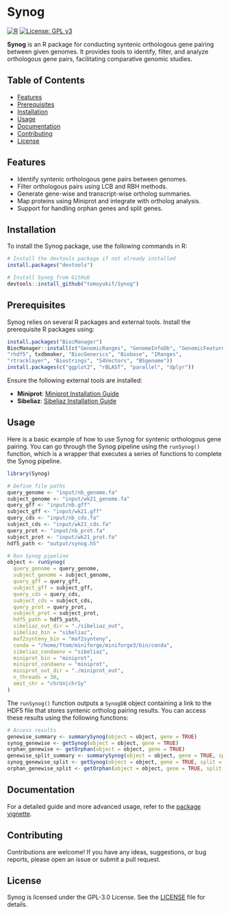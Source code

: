 # Synog

[![R](https://img.shields.io/badge/R-4.1.0-blue)](https://www.r-project.org/)
[![License: GPL v3](https://img.shields.io/badge/License-GPLv3-blue.svg)](https://www.gnu.org/licenses/gpl-3.0)

**Synog** is an R package for conducting syntenic orthologous gene pairing between given genomes. It provides tools to identify, filter, and analyze orthologous gene pairs, facilitating comparative genomic studies.

## Table of Contents

- [Features](#features)
- [Prerequisites](#prerequisites)
- [Installation](#installation)
- [Usage](#usage)
- [Documentation](#documentation)
- [Contributing](#contributing)
- [License](#license)

## Features

- Identify syntenic orthologous gene pairs between genomes.
- Filter orthologous pairs using LCB and RBH methods.
- Generate gene-wise and transcript-wise ortholog summaries.
- Map proteins using Miniprot and integrate with ortholog analysis.
- Support for handling orphan genes and split genes.

## Installation

To install the Synog package, use the following commands in R:

```r
# Install the devtools package if not already installed
install.packages("devtools")

# Install Synog from GitHub
devtools::install_github("tomoyukif/Synog")
```

## Prerequisites

Synog relies on several R packages and external tools. Install the prerequisite R packages using:

```r
install.packages("BiocManager")
BiocManager::install(c("GenomicRanges", "GenomeInfoDb", "GenomicFeatures", 
"rhdf5", txdbmaker, "BiocGenerics", "Biobase", "IRanges",
"rtracklayer", "Biostrings", "S4Vectors", "BSgenome"))
install.packages(c("ggplot2", "rBLAST", "parallel", "dplyr"))
```

Ensure the following external tools are installed:

- **Miniprot**: [Miniprot Installation Guide](https://github.com/lh3/miniprot)
- **Sibeliaz**: [Sibeliaz Installation Guide](https://github.com/medvedevgroup/sibeliaz)

## Usage

Here is a basic example of how to use Synog for syntenic orthologous gene pairing.
You can go through the Synog pipeline using the `runSynog()` function, which is a wrapper that executes a series of functions to complete the Synog pipeline.

```r
library(Synog)

# Define file paths
query_genome <- "input/nb_genome.fa"
subject_genome <- "input/wk21_genome.fa"
query_gff <- "input/nb.gff"
subject_gff <- "input/wk21.gff"
query_cds <- "input/nb_cds.fa"
subject_cds <- "input/wk21_cds.fa"
query_prot <- "input/nb_prot.fa"
subject_prot <- "input/wk21_prot.fa"
hdf5_path <- "output/synog.h5"

# Run Synog pipeline
object <- runSynog(
  query_genome = query_genome,
  subject_genome = subject_genome,
  query_gff = query_gff,
  subject_gff = subject_gff,
  query_cds = query_cds,
  subject_cds = subject_cds,
  query_prot = query_prot,
  subject_prot = subject_prot,
  hdf5_path = hdf5_path,
  sibeliaz_out_dir = "./sibeliaz_out",
  sibeliaz_bin = "sibeliaz",
  maf2synteny_bin = "maf2synteny",
  conda = "/home/ftom/miniforge/miniforge3/bin/conda",
  sibeliaz_condaenv = "sibeliaz",
  miniprot_bin = "miniprot",
  miniprot_condaenv = "miniprot",
  miniprot_out_dir = "./miniprot_out",
  n_threads = 30,
  omit_chr = "chrUn|chrSy"
)
```

The `runSynog()` function outputs a `SynogDB` object containing a link to the HDF5 file that stores syntenic ortholog pairing results. You can access these results using the following functions:

```r
# Access results
genewise_summary <- summarySynog(object = object, gene = TRUE)
synog_genewise <- getSynog(object = object, gene = TRUE)
orphan_genewise <- getOrphan(object = object, gene = TRUE)
genewise_split_summary <- summarySynog(object = object, gene = TRUE, split = TRUE)
synog_genewise_split <- getSynog(object = object, gene = TRUE, split = TRUE)
orphan_genewise_split <- getOrphan(object = object, gene = TRUE, split = TRUE)
```

## Documentation

For a detailed guide and more advanced usage, refer to the [package vignette](vignettes/Synog.html).

## Contributing

Contributions are welcome! If you have any ideas, suggestions, or bug reports, please open an issue or submit a pull request.

## License

Synog is licensed under the GPL-3.0 License. See the [LICENSE](LICENSE.md) file for details.
